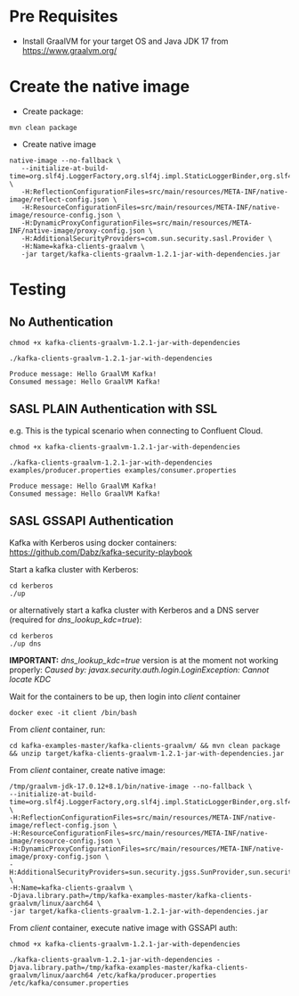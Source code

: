 # Pre Requisites

- Install GraalVM for your target OS and Java JDK 17 from https://www.graalvm.org/

# Create the native image

- Create package:

```
mvn clean package
```

- Create native image

```
native-image --no-fallback \
   --initialize-at-build-time=org.slf4j.LoggerFactory,org.slf4j.impl.StaticLoggerBinder,org.slf4j.impl.SimpleLogger \
   -H:ReflectionConfigurationFiles=src/main/resources/META-INF/native-image/reflect-config.json \
   -H:ResourceConfigurationFiles=src/main/resources/META-INF/native-image/resource-config.json \
   -H:DynamicProxyConfigurationFiles=src/main/resources/META-INF/native-image/proxy-config.json \
   -H:AdditionalSecurityProviders=com.sun.security.sasl.Provider \
   -H:Name=kafka-clients-graalvm \
   -jar target/kafka-clients-graalvm-1.2.1-jar-with-dependencies.jar
```

# Testing

## No Authentication

```
chmod +x kafka-clients-graalvm-1.2.1-jar-with-dependencies

./kafka-clients-graalvm-1.2.1-jar-with-dependencies

Produce message: Hello GraalVM Kafka!
Consumed message: Hello GraalVM Kafka!
```

## SASL PLAIN Authentication with SSL

e.g. This is the typical scenario when connecting to Confluent Cloud.

```
chmod +x kafka-clients-graalvm-1.2.1-jar-with-dependencies

./kafka-clients-graalvm-1.2.1-jar-with-dependencies examples/producer.properties examples/consumer.properties

Produce message: Hello GraalVM Kafka!
Consumed message: Hello GraalVM Kafka!
```

## SASL GSSAPI Authentication

Kafka with Kerberos using docker containers:
https://github.com/Dabz/kafka-security-playbook

Start a kafka cluster with Kerberos:

```
cd kerberos
./up
```

or alternatively start a kafka cluster with Kerberos and a DNS server (required for _dns_lookup_kdc=true_):

```
cd kerberos
./up dns
```

**IMPORTANT:**
_dns_lookup_kdc=true_ version is at the moment not working properly: 
_Caused by: javax.security.auth.login.LoginException: Cannot locate KDC_

Wait for the containers to be up, then login into _client_ container

```
docker exec -it client /bin/bash
```

From _client_ container, run:

```
cd kafka-examples-master/kafka-clients-graalvm/ && mvn clean package && unzip target/kafka-clients-graalvm-1.2.1-jar-with-dependencies.jar
```

From _client_ container, create native image:

```
/tmp/graalvm-jdk-17.0.12+8.1/bin/native-image --no-fallback \
--initialize-at-build-time=org.slf4j.LoggerFactory,org.slf4j.impl.StaticLoggerBinder,org.slf4j.impl.SimpleLogger,sun.security.jgss.krb5 \
-H:ReflectionConfigurationFiles=src/main/resources/META-INF/native-image/reflect-config.json \
-H:ResourceConfigurationFiles=src/main/resources/META-INF/native-image/resource-config.json \
-H:DynamicProxyConfigurationFiles=src/main/resources/META-INF/native-image/proxy-config.json \
-H:AdditionalSecurityProviders=sun.security.jgss.SunProvider,sun.security.provider.Sun,com.sun.security.sasl.Provider \
-H:Name=kafka-clients-graalvm \
-Djava.library.path=/tmp/kafka-examples-master/kafka-clients-graalvm/linux/aarch64 \
-jar target/kafka-clients-graalvm-1.2.1-jar-with-dependencies.jar
```

From _client_ container, execute native image with GSSAPI auth:

```
chmod +x kafka-clients-graalvm-1.2.1-jar-with-dependencies

./kafka-clients-graalvm-1.2.1-jar-with-dependencies -Djava.library.path=/tmp/kafka-examples-master/kafka-clients-graalvm/linux/aarch64 /etc/kafka/producer.properties /etc/kafka/consumer.properties
```
